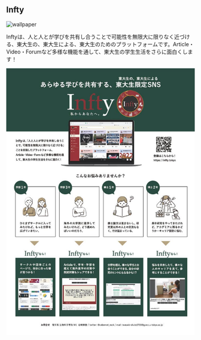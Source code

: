 ## Infty

![wallpaper](publick/wallpaper.png)

Inftyは、人と人とが学びを共有し合うことで可能性を無限大に限りなく近づける、東大生の、東大生による、東大生のためのプラットフォームです。Article・Video・Forumなど多様な機能を通して、東大生の学生生活をさらに面白くします！

![flyer](flyer.jpg)

